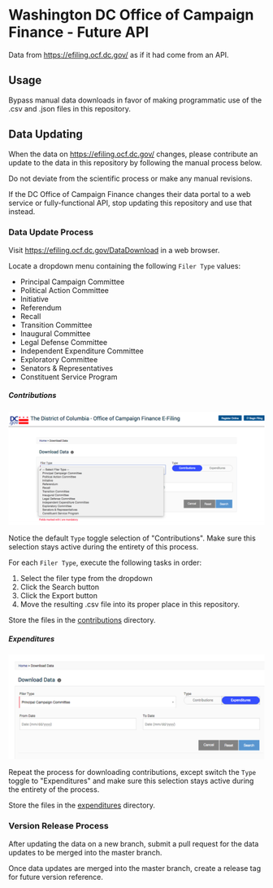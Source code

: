 # Washington DC Office of Campaign Finance - Future API

Data from https://efiling.ocf.dc.gov/ as if it had come from an API.

## Usage

Bypass manual data downloads in favor of making programmatic use of the .csv and .json files in this repository.

## Data Updating

When the data on https://efiling.ocf.dc.gov/ changes, please contribute an update to the data in this repository by following the manual process below.

Do not deviate from the scientific process or make any manual revisions.

If the DC Office of Campaign Finance changes their data portal to a web service or fully-functional API, stop updating this repository and use that instead.

### Data Update Process

Visit https://efiling.ocf.dc.gov/DataDownload in a web browser.

Locate a dropdown menu containing the following `Filer Type` values:

 + Principal Campaign Committee
 + Political Action Committee
 + Initiative
 + Referendum
 + Recall
 + Transition Committee
 + Inaugural Committee
 + Legal Defense Committee
 + Independent Expenditure Committee
 + Exploratory Committee
 + Senators & Representatives
 + Constituent Service Program

##### Contributions

![filer-type-dropdown-menu-screenshot](/images/download-contributions.png)

Notice the default `Type` toggle selection of "Contributions". Make sure this selection stays active during the entirety of this process.

For each `Filer Type`, execute the following tasks in order:

 1. Select the filer type from the dropdown
 2. Click the Search button
 3. Click the Export button
 4. Move the resulting .csv file into its proper place in this repository.

Store the files in the [contributions](/data/contributions) directory.

##### Expenditures

![filer-type-dropdown-menu-screenshot](/images/download-expenditures.png)

Repeat the process for downloading contributions, except switch the `Type` toggle to "Expenditures" and make sure this selection stays active during the entirety of the process.

Store the files in the [expenditures](/data/expenditures) directory.

### Version Release Process

After updating the data on a new branch, submit a pull request for the data updates to be merged into the master branch.

Once data updates are merged into the master branch, create a release tag for future version reference.
